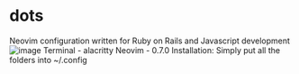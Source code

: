 # dots
Neovim configuration written for Ruby on Rails and Javascript development
![image](https://user-images.githubusercontent.com/22432172/180604970-6ac82ab7-76c0-45ff-a713-30fe8beef12b.png)
Terminal - alacritty
Neovim - 0.7.0
Installation:
Simply put all the folders into ~/.config
